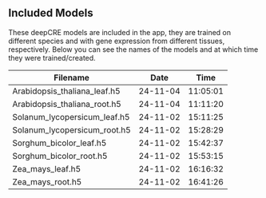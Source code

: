 ## Included Models

These deepCRE models are included in the app, they are trained on different species and with gene expression from different tissues, respectively.
Below you can see the names of the models and at which time they were trained/created.

| Filename                                | Date       | Time   |
|-----------------------------------------|------------|--------|
| Arabidopsis_thaliana_leaf.h5            | 24-11-04   | 11:05:01 |
| Arabidopsis_thaliana_root.h5            | 24-11-04   | 11:11:20 |
| Solanum_lycopersicum_leaf.h5            | 24-11-02   | 15:11:25 |
| Solanum_lycopersicum_root.h5            | 24-11-02   | 15:28:29 |
| Sorghum_bicolor_leaf.h5                 | 24-11-02   | 15:42:37 |
| Sorghum_bicolor_root.h5                 | 24-11-02   | 15:53:15 |
| Zea_mays_leaf.h5                        | 24-11-02   | 16:16:32 |
| Zea_mays_root.h5                        | 24-11-02   | 16:41:26 |